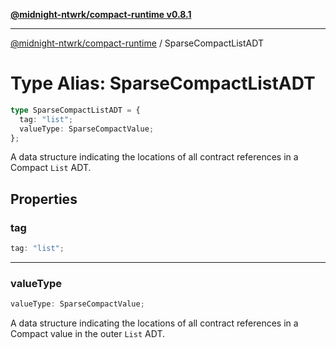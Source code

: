 [**@midnight-ntwrk/compact-runtime v0.8.1**](../README.md)

***

[@midnight-ntwrk/compact-runtime](../globals.md) / SparseCompactListADT

# Type Alias: SparseCompactListADT

```ts
type SparseCompactListADT = {
  tag: "list";
  valueType: SparseCompactValue;
};
```

A data structure indicating the locations of all contract references in a Compact `List` ADT.

## Properties

### tag

```ts
tag: "list";
```

***

### valueType

```ts
valueType: SparseCompactValue;
```

A data structure indicating the locations of all contract references in a Compact value in the outer `List` ADT.
